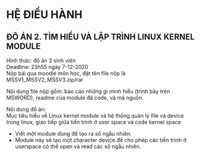 # HỆ ĐIỀU HÀNH
## ĐÔ ÁN 2. TÌM HIỂU VÀ LẬP TRÌNH LINUX KERNEL MODULE

Hình thức: đồ án 3 sinh viên <br>
Deadline: 23h55 ngày 7-12-2020 <br>
Nộp bài qua  moodle môn học, đặt tên file nộp là MSSV1_MSSV2_MSSV3.zip/rar <br>

Nội dung file nộp gồm:  báo cáo những gì mình hiểu (trình bày trên MSWORD), readme của module đã code, và mã nguồn.  <br>

Nội dung đồ án:<br>
Mục tiêu hiểu về Linux kernel module và hệ thống quản lý file và device trong linux, giao tiếp giữa tiến trình ở user space và code kernel space <br>
+ Viết một module dùng để tạo ra số ngẫu nhiên. <br>
+ Module này sẽ tạo một character device để cho phép các tiến trình ở userspace có thể open và read các số ngẫu nhiên.<br>
